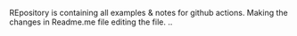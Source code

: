 REpository is containing all examples & notes for github actions.
Making the changes in Readme.me file
editing the file.
..
